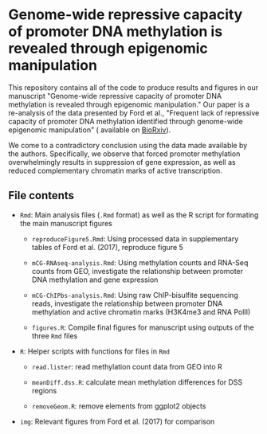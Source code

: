 # Genome-wide repressive capacity of promoter DNA methylation is revealed through epigenomic manipulation

This repository contains all of the code to produce results and figures in our 
manuscript "Genome-wide repressive capacity of promoter DNA methylation is revealed through epigenomic manipulation." Our paper is a re-analysis of the data presented by Ford et al., 
"Frequent lack of repressive capacity of promoter DNA methylation identified 
through genome-wide epigenomic manipulation" (
available on [BioRxiv](https://www.biorxiv.org/content/early/2017/09/20/170506)).

We come to a contradictory conclusion using the data made available by the 
authors. Specifically, we observe that forced promoter methylation overwhelmingly
results in suppression of gene expression, as well as reduced complementary 
chromatin marks of active transcription.

## File contents

- `Rmd`: Main analysis files (`.Rmd` format) as well as the R script for formating the 
main manuscript figures 

    - `reproduceFigure5.Rmd`: Using processed data in supplementary tables of Ford et al. (2017), reproduce figure 5
    
    - `mCG-RNAseq-analysis.Rmd`: Using methylation counts and RNA-Seq counts from GEO, investigate the relationship between promoter DNA methylation and gene expression
        
    - `mCG-ChIPbs-analysis.Rmd`: Using raw ChIP-bisulfite sequencing reads, investigate the relationship between promoter DNA methylation and active chromatin marks (H3K4me3 and RNA PolII)
    
    - `figures.R`: Compile final figures for manuscript using outputs of the three `Rmd` files

- `R`: Helper scripts with functions for files in `Rmd` 

    - `read.lister`: read methylation count data from GEO into R 
    
    - `meanDiff.dss.R`: calculate mean methylation differences for DSS regions
    
    - `removeGeom.R`: remove elements from ggplot2 objects 

- `img`: Relevant figures from Ford et al. (2017) for comparison

